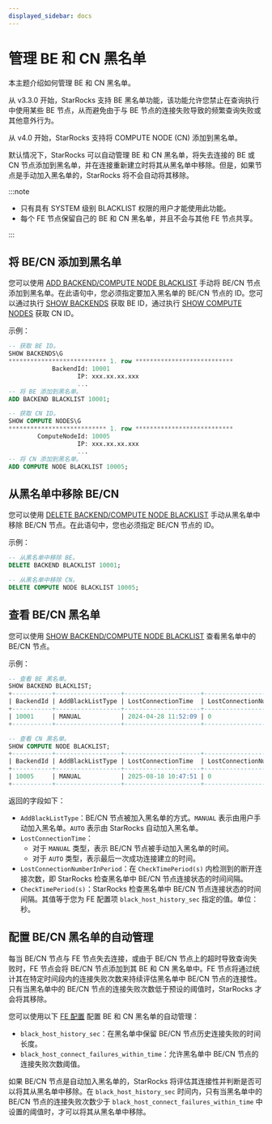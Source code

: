 ```yaml
---
displayed_sidebar: docs
---
```


# 管理 BE 和 CN 黑名单

本主题介绍如何管理 BE 和 CN 黑名单。

从 v3.3.0 开始，StarRocks 支持 BE 黑名单功能，该功能允许您禁止在查询执行中使用某些 BE 节点，从而避免由于与 BE 节点的连接失败导致的频繁查询失败或其他意外行为。

从 v4.0 开始，StarRocks 支持将 COMPUTE NODE (CN) 添加到黑名单。

默认情况下，StarRocks 可以自动管理 BE 和 CN 黑名单，将失去连接的 BE 或 CN 节点添加到黑名单，并在连接重新建立时将其从黑名单中移除。但是，如果节点是手动加入黑名单的，StarRocks 将不会自动将其移除。

:::note

- 只有具有 SYSTEM 级别 BLACKLIST 权限的用户才能使用此功能。
- 每个 FE 节点保留自己的 BE 和 CN 黑名单，并且不会与其他 FE 节点共享。

:::

## 将 BE/CN 添加到黑名单

您可以使用 [ADD BACKEND/COMPUTE NODE BLACKLIST](../../sql-reference/sql-statements/cluster-management/nodes_processes/ADD_BACKEND_BLACKLIST.md) 手动将 BE/CN 节点添加到黑名单。在此语句中，您必须指定要加入黑名单的 BE/CN 节点的 ID。您可以通过执行 [SHOW BACKENDS](../../sql-reference/sql-statements/cluster-management/nodes_processes/SHOW_BACKENDS.md) 获取 BE ID，通过执行 [SHOW COMPUTE NODES](../../sql-reference/sql-statements/cluster-management/nodes_processes/SHOW_COMPUTE_NODES.md) 获取 CN ID。

示例：

```SQL
-- 获取 BE ID。
SHOW BACKENDS\G
*************************** 1. row ***************************
            BackendId: 10001
                   IP: xxx.xx.xx.xxx
                   ...
-- 将 BE 添加到黑名单。
ADD BACKEND BLACKLIST 10001;

-- 获取 CN ID。
SHOW COMPUTE NODES\G
*************************** 1. row ***************************
        ComputeNodeId: 10005
                   IP: xxx.xx.xx.xxx
                   ...
-- 将 CN 添加到黑名单。
ADD COMPUTE NODE BLACKLIST 10005;
```

## 从黑名单中移除 BE/CN

您可以使用 [DELETE BACKEND/COMPUTE NODE BLACKLIST](../../sql-reference/sql-statements/cluster-management/nodes_processes/DELETE_BACKEND_BLACKLIST.md) 手动从黑名单中移除 BE/CN 节点。在此语句中，您也必须指定 BE/CN 节点的 ID。

示例：

```SQL
-- 从黑名单中移除 BE。
DELETE BACKEND BLACKLIST 10001;

-- 从黑名单中移除 CN。
DELETE COMPUTE NODE BLACKLIST 10005;
```

## 查看 BE/CN 黑名单

您可以使用 [SHOW BACKEND/COMPUTE NODE BLACKLIST](../../sql-reference/sql-statements/cluster-management/nodes_processes/SHOW_BACKEND_BLACKLIST.md) 查看黑名单中的 BE/CN 节点。

示例：

```SQL
-- 查看 BE 黑名单。
SHOW BACKEND BLACKLIST;
+-----------+------------------+---------------------+------------------------------+--------------------+
| BackendId | AddBlackListType | LostConnectionTime  | LostConnectionNumberInPeriod | CheckTimePeriod(s) |
+-----------+------------------+---------------------+------------------------------+--------------------+
| 10001     | MANUAL           | 2024-04-28 11:52:09 | 0                            | 5                  |
+-----------+------------------+---------------------+------------------------------+--------------------+

-- 查看 CN 黑名单。
SHOW COMPUTE NODE BLACKLIST;
+-----------+------------------+---------------------+------------------------------+--------------------+
| BackendId | AddBlackListType | LostConnectionTime  | LostConnectionNumberInPeriod | CheckTimePeriod(s) |
+-----------+------------------+---------------------+------------------------------+--------------------+
| 10005     | MANUAL           | 2025-08-18 10:47:51 | 0                            | 5                  |
+-----------+------------------+---------------------+------------------------------+--------------------+
```

返回的字段如下：

- `AddBlackListType`：BE/CN 节点被加入黑名单的方式。`MANUAL` 表示由用户手动加入黑名单。`AUTO` 表示由 StarRocks 自动加入黑名单。
- `LostConnectionTime`：
  - 对于 `MANUAL` 类型，表示 BE/CN 节点被手动加入黑名单的时间。
  - 对于 `AUTO` 类型，表示最后一次成功连接建立的时间。
- `LostConnectionNumberInPeriod`：在 `CheckTimePeriod(s)` 内检测到的断开连接次数，即 StarRocks 检查黑名单中 BE/CN 节点连接状态的时间间隔。
- `CheckTimePeriod(s)`：StarRocks 检查黑名单中 BE/CN 节点连接状态的时间间隔。其值等于您为 FE 配置项 `black_host_history_sec` 指定的值。单位：秒。

## 配置 BE/CN 黑名单的自动管理

每当 BE/CN 节点与 FE 节点失去连接，或由于 BE/CN 节点上的超时导致查询失败时，FE 节点会将 BE/CN 节点添加到其 BE 和 CN 黑名单中。FE 节点将通过统计其在特定时间段内的连接失败次数来持续评估黑名单中 BE/CN 节点的连接性。只有当黑名单中的 BE/CN 节点的连接失败次数低于预设的阈值时，StarRocks 才会将其移除。

您可以使用以下 [FE 配置](./FE_configuration.md) 配置 BE 和 CN 黑名单的自动管理：

- `black_host_history_sec`：在黑名单中保留 BE/CN 节点历史连接失败的时间长度。
- `black_host_connect_failures_within_time`：允许黑名单中 BE/CN 节点的连接失败次数阈值。

如果 BE/CN 节点是自动加入黑名单的，StarRocks 将评估其连接性并判断是否可以将其从黑名单中移除。在 `black_host_history_sec` 时间内，只有当黑名单中的 BE/CN 节点的连接失败次数少于 `black_host_connect_failures_within_time` 中设置的阈值时，才可以将其从黑名单中移除。
